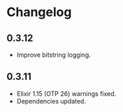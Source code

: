 # Changelog

## 0.3.12

* Improve bitstring logging.

## 0.3.11

* Elixir 1.15 (OTP 26) warnings fixed.
* Dependencies updated.
